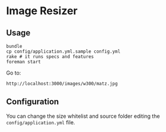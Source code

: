 # Image Resizer

## Usage

    bundle
    cp config/application.yml.sample config.yml
    rake # it runs specs and features
    foreman start

Go to:

    http://localhost:3000/images/w300/matz.jpg

## Configuration

You can change the size whitelist and source folder editing the `config/application.yml` file.

